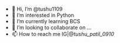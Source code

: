 - 👋 Hi, I’m @tushu1109
- 👀 I’m interested in Python
- 🌱 I’m currently learning BCS 
- 💞️ I’m looking to collaborate on ...
- 📫 How to reach me IG|@_tushu_patil_0910_

<!---
tushu1109/tushu1109 is a ✨ special ✨ repository because its `README.md` (this file) appears on your GitHub profile.
You can click the Preview link to take a look at your changes.
--->
